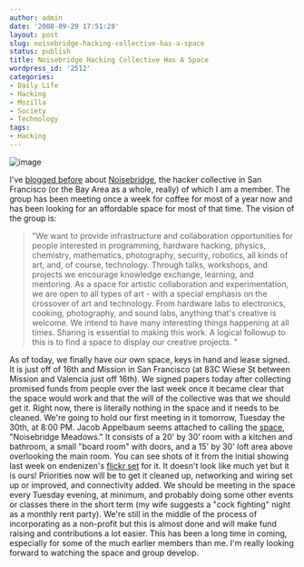 ```yaml
---
author: admin
date: '2008-09-29 17:51:28'
layout: post
slug: noisebridge-hacking-collective-has-a-space
status: publish
title: Noisebridge Hacking Collective Has A Space
wordpress_id: '2512'
categories:
- Daily Life
- Hacking
- Mozilla
- Society
- Technology
tags:
- Hacking
---
```


![image](http://farm4.static.flickr.com/3181/2900128362_90eff2a856.jpg)

I've [blogged
before](http://www.arcanology.com/2008/07/05/noisebridge-progress/)
about [Noisebridge](https://www.noisebridge.net/index.php/NoiseBridge),
the hacker collective in San Francisco (or the Bay Area as a whole,
really) of which I am a member. The group has been meeting once a week
for coffee for most of a year now and has been looking for an affordable
space for most of that time. The vision of the group is:

> "We want to provide infrastructure and collaboration opportunities for
> people interested in programming, hardware hacking, physics,
> chemistry, mathematics, photography, security, robotics, all kinds of
> art, and, of course, technology. Through talks, workshops, and
> projects we encourage knowledge exchange, learning, and mentoring. As
> a space for artistic collaboration and experimentation, we are open to
> all types of art - with a special emphasis on the crossover of art and
> technology. From hardware labs to electronics, cooking, photography,
> and sound labs, anything that's creative is welcome. We intend to have
> many interesting things happening at all times. Sharing is essential
> to making this work. A logical followup to this is to find a space to
> display our creative projects. "

As of today, we finally have our own space, keys in hand and lease
signed. It is just off of 16th and Mission in San Francisco (at 83C
Wiese St between Mission and Valencia just off 16th). We signed papers
today after collecting promised funds from people over the last week
once it became clear that the space would work and that the will of the
collective was that we should get it. Right now, there is literally
nothing in the space and it needs to be cleaned. We're going to hold our
first meeting in it tomorrow, Tuesday the 30th, at 8:00 PM. Jacob
Appelbaum seems attached to calling the
[space](https://www.noisebridge.net/index.php/The_Space), "Noisebridge
Meadows." It consists of a 20' by 30' room with a kitchen and bathroom,
a small "board room" with doors, and a 15' by 30' loft area above
overlooking the main room. You can see shots of it from the initial
showing last week on endenizen's [flickr
set](http://flickr.com/photos/endenizen/sets/72157607542165545/) for it.
It doesn't look like much yet but it is ours! Priorities now will be to
get it cleaned up, networking and wiring set up or improved, and
connectivity added. We should be meeting in the space every Tuesday
evening, at minimum, and probably doing some other events or classes
there in the short term (my wife suggests a "cock fighting" night as a
monthly rent party). We're still in the middle of the process of
incorporating as a non-profit but this is almost done and will make fund
raising and contributions a lot easier. This has been a long time in
coming, especially for some of the much earlier members than me. I'm
really looking forward to watching the space and group develop.
